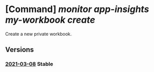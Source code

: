 # [Command] _monitor app-insights my-workbook create_

Create a new private workbook.

## Versions

### [2021-03-08](/Resources/mgmt-plane/L3N1YnNjcmlwdGlvbnMve30vcmVzb3VyY2Vncm91cHMve30vcHJvdmlkZXJzL21pY3Jvc29mdC5pbnNpZ2h0cy9teXdvcmtib29rcy97fQ==/2021-03-08.xml) **Stable**

<!-- mgmt-plane /subscriptions/{}/resourcegroups/{}/providers/microsoft.insights/myworkbooks/{} 2021-03-08 -->
